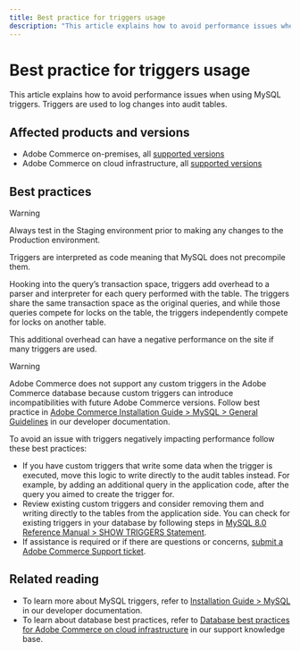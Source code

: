 ```yaml
---
title: Best practice for triggers usage
description: "This article explains how to avoid performance issues when using MySQL triggers. Triggers are used to log changes into audit tables."
---
```


# Best practice for triggers usage

This article explains how to avoid performance issues when using MySQL triggers. Triggers are used to log changes into audit tables.

## Affected products and versions

* Adobe Commerce on-premises, all [supported versions](https://magento.com/sites/default/files/magento-software-lifecycle-policy.pdf)
* Adobe Commerce on cloud infrastructure, all [supported versions](https://magento.com/sites/default/files/magento-software-lifecycle-policy.pdf)

## Best practices

>[!WARNING]
>
>Always test in the Staging environment prior to making any changes to the Production environment.

Triggers are interpreted as code meaning that MySQL does not precompile them.

Hooking into the query’s transaction space, triggers add overhead to a parser and interpreter for each query performed with the table. The triggers share the same transaction space as the original queries, and while those queries compete for locks on the table, the triggers independently compete for locks on another table.

This additional overhead can have a negative performance on the site if many triggers are used.

>[!WARNING]
>
>Adobe Commerce does not support any custom triggers in the Adobe Commerce database because custom triggers can introduce incompatibilities with future Adobe Commerce versions. Follow best practice in [Adobe Commerce Installation Guide > MySQL > General Guidelines](https://devdocs.magento.com/guides/v2.4/install-gde/prereq/mysql.html#instgde-prereq-mysql-intro) in our developer documentation.

To avoid an issue with triggers negatively impacting performance follow these best practices:

* If you have custom triggers that write some data when the trigger is executed, move this logic to write directly to the audit tables instead. For example, by adding an additional query in the application code, after the query you aimed to create the trigger for.
* Review existing custom triggers and consider removing them and writing directly to the tables from the application side. You can check for existing triggers in your database by following steps in [MySQL 8.0 Reference Manual >  SHOW TRIGGERS Statement](https://dev.mysql.com/doc/refman/8.0/en/show-triggers.html).
* If assistance is required or if there are questions or concerns, [submit a Adobe Commerce Support ticket](https://experienceleague.adobe.com/docs/commerce-knowledge-base/kb/help-center-guide/magento-help-center-user-guide.html#submit-ticket).

## Related reading

* To learn more about MySQL triggers, refer to [Installation Guide > MySQL](https://devdocs.magento.com/guides/v2.3/install-gde/prereq/mysql.html#instgde-prereq-mysql-intro) in our developer documentation.
* To learn about database best practices, refer to [Database best practices for Adobe Commerce on cloud infrastructure](/help/best-practices/database/database-best-practices-for-magento-commerce-cloud.md-Database-best-practices-for-Magento-Commerce-Cloud) in our support knowledge base.